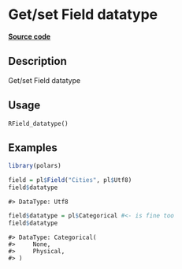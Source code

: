 
# Get/set Field datatype

[**Source code**](https://github.com/pola-rs/r-polars/tree/main/R/Field.R#L98)

## Description

Get/set Field datatype

## Usage

<pre><code class='language-R'>RField_datatype()
</code></pre>

## Examples

``` r
library(polars)

field = pl$Field("Cities", pl$Utf8)
field$datatype
```

    #> DataType: Utf8

``` r
field$datatype = pl$Categorical #<- is fine too
field$datatype
```

    #> DataType: Categorical(
    #>     None,
    #>     Physical,
    #> )

